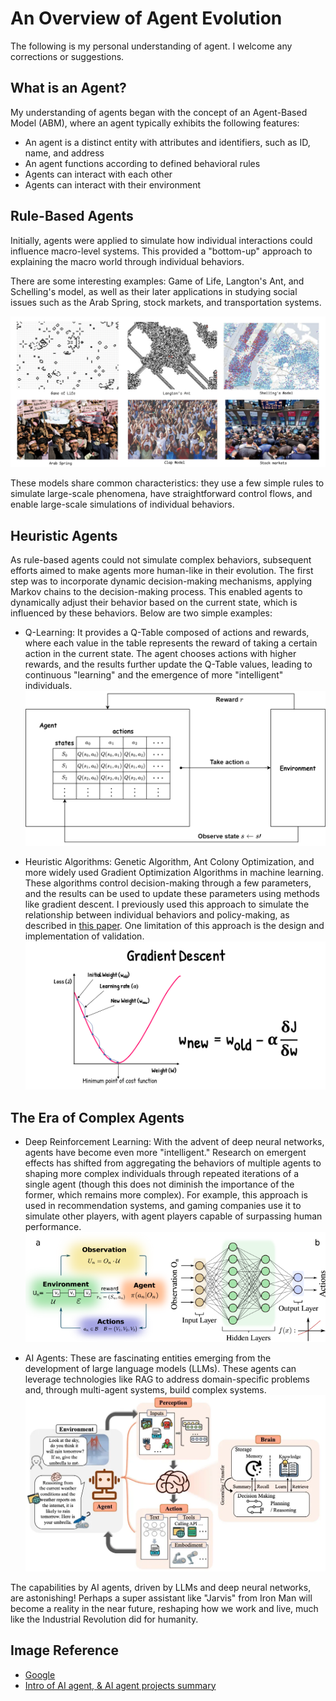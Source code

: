 # An Overview of Agent Evolution

The following is my personal understanding of agent. I welcome any corrections or suggestions.

## What is an Agent?

My understanding of agents began with the concept of an Agent-Based Model (ABM), where an agent typically exhibits the following features:

- An agent is a distinct entity with attributes and identifiers, such as ID, name, and address
- An agent functions according to defined behavioral rules
- Agents can interact with each other
- Agents can interact with their environment

## Rule-Based Agents

Initially, agents were applied to simulate how individual interactions could influence macro-level systems. This provided a "bottom-up" approach to explaining the macro world through individual behaviors.

There are some interesting examples: Game of Life, Langton's Ant, and Schelling's model, as well as their later applications in studying social issues such as the Arab Spring, stock markets, and transportation systems.

![Rule-based Agent](./asset/rule-based.png)

These models share common characteristics: they use a few simple rules to simulate large-scale phenomena, have straightforward control flows, and enable large-scale simulations of individual behaviors.

## Heuristic Agents

As rule-based agents could not simulate complex behaviors, subsequent efforts aimed to make agents more human-like in their evolution. The first step was to incorporate dynamic decision-making mechanisms, applying Markov chains to the decision-making process. This enabled agents to dynamically adjust their behavior based on the current state, which is influenced by these behaviors. Below are two simple examples:

- Q-Learning: It provides a Q-Table composed of actions and rewards, where each value in the table represents the reward of taking a certain action in the current state. The agent chooses actions with higher rewards, and the results further update the Q-Table values, leading to continuous "learning" and the emergence of more "intelligent" individuals.
![Q-Learning](./asset/q-learning.png)

- Heuristic Algorithms: Genetic Algorithm, Ant Colony Optimization, and more widely used Gradient Optimization Algorithms in machine learning. These algorithms control decision-making through a few parameters, and the results can be used to update these parameters using methods like gradient descent. I previously used this approach to simulate the relationship between individual behaviors and policy-making, as described in [this paper](https://www.sciencedirect.com/science/article/abs/pii/S0959652622006692?via%3Dihub). One limitation of this approach is the design and implementation of validation.
![GD](./asset/gradient-descent.png)

## The Era of Complex Agents

- Deep Reinforcement Learning: With the advent of deep neural networks, agents have become even more "intelligent." Research on emergent effects has shifted from aggregating the behaviors of multiple agents to shaping more complex individuals through repeated iterations of a single agent (though this does not diminish the importance of the former, which remains more complex). For example, this approach is used in recommendation systems, and gaming companies use it to simulate other players, with agent players capable of surpassing human performance.
![deep-rl](./asset/deep-RL.png)

- AI Agents: These are fascinating entities emerging from the development of large language models (LLMs). These agents can leverage technologies like RAG to address domain-specific problems and, through multi-agent systems, build complex systems.
![ai-agent](./asset/ai-agent.png)

The capabilities by AI agents, driven by LLMs and deep neural networks, are astonishing! Perhaps a super assistant like "Jarvis" from Iron Man will become a reality in the near future, reshaping how we work and live, much like the Industrial Revolution did for humanity.

## Image Reference

- [Google](https://www.google.com)
- [Intro of AI agent, & AI agent projects summary](https://medium.com/@henryhengluo/intro-of-ai-agent-ai-agent-projects-summary-52f4a364ab86)